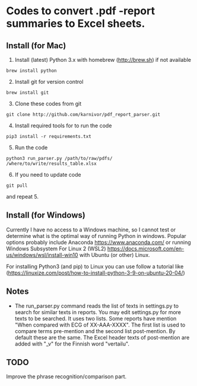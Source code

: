 # Codes to convert .pdf -report summaries to Excel sheets.
## Install (for Mac)
1. Install (latest) Python 3.x with homebrew (http://brew.sh) if not available
```console
brew install python
```
2. Install git for version control
```console
brew install git
```
3. Clone these codes from git
```console
git clone http://github.com/karnivor/pdf_report_parser.git
```
4. Install required tools for to run the code 
```console
pip3 install -r requirements.txt
```
5. Run the code
```console
python3 run_parser.py /path/to/raw/pdfs/ /where/to/write/results_table.xlsx
```
6. If you need to update code
```console
git pull
```
and repeat 5.

## Install (for Windows)

Currently I have no access to a Windows machine, so I cannot test or determine what is the optimal way of running Python in windows. Popular options probably include Anaconda https://www.anaconda.com/ or running Windows Subsystem For Linux 2 (WSL2) https://docs.microsoft.com/en-us/windows/wsl/install-win10 with Ubuntu (or other) Linux.

For installing Python3 (and pip) to Linux you can use follow a tutorial like (https://linuxize.com/post/how-to-install-python-3-9-on-ubuntu-20-04/)

## Notes
- The run_parser.py command reads the list of texts in settings.py to search for similar texts in reports. You may edit settings.py for more texts to be searched. It uses two lists. Some reports have mention "When compared with ECG of XX-AAA-XXXX". The first list is used to compare terms pre-mention and the second list post-mention. By default these are the same. The Excel header texts of post-mention are added with "_v" for the Finnish word "vertailu".

## TODO

Improve the phrase recognition/comparison part.
